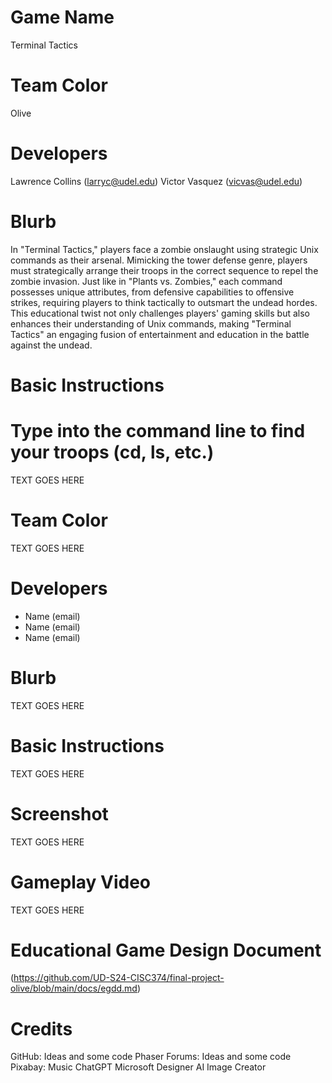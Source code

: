 # Game Name

Terminal Tactics

# Team Color

Olive

# Developers

Lawrence Collins (larryc@udel.edu)
Victor Vasquez (vicvas@udel.edu)

# Blurb

In "Terminal Tactics," players face a zombie onslaught using strategic Unix commands as their arsenal. Mimicking the tower defense genre, players must strategically arrange their troops in the correct sequence to repel the zombie invasion. Just like in "Plants vs. Zombies," each command possesses unique attributes, from defensive capabilities to offensive strikes, requiring players to think tactically to outsmart the undead hordes. This educational twist not only challenges players' gaming skills but also enhances their understanding of Unix commands, making "Terminal Tactics" an engaging fusion of entertainment and education in the battle against the undead.

# Basic Instructions

Type into the command line to find your troops (cd, ls, etc.)
=======
TEXT GOES HERE

# Team Color

TEXT GOES HERE

# Developers

* Name (email)
* Name (email)
* Name (email)

# Blurb

TEXT GOES HERE

# Basic Instructions

TEXT GOES HERE

# Screenshot

TEXT GOES HERE

# Gameplay Video

TEXT GOES HERE

# Educational Game Design Document
(https://github.com/UD-S24-CISC374/final-project-olive/blob/main/docs/egdd.md)
# Credits

GitHub: Ideas and some code
Phaser Forums: Ideas and some code
Pixabay: Music
ChatGPT
Microsoft Designer AI Image Creator
